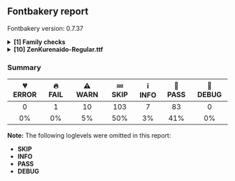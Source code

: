 ## Fontbakery report

Fontbakery version: 0.7.37

<details>
<summary><b>[1] Family checks</b></summary>
<details>
<summary>⚠ <b>WARN:</b> Is the command `ftxvalidator` (Apple Font Tool Suite) available?</summary>

* [com.google.fonts/check/ftxvalidator_is_available](https://font-bakery.readthedocs.io/en/latest/fontbakery/profiles/universal.html#com.google.fonts/check/ftxvalidator_is_available)
<pre>--- Rationale ---
There&#x27;s no reasonable (and legal) way to run the command `ftxvalidator` of the
Apple Font Tool Suite on a non-macOS machine. I.e. on GNU+Linux or Windows etc.
If Font Bakery is not running on an OSX machine, the machine running Font Bakery
could access `ftxvalidator` on OSX, e.g. via ssh or a remote procedure call
(rpc).
There&#x27;s an ssh example implementation at:
https://github.com/googlefonts/fontbakery/blob/main/prebuilt/workarounds
/ftxvalidator/ssh-implementation/ftxvalidator</pre>

* ⚠ **WARN** Could not find ftxvalidator. [code: ftxvalidator-available]

</details>
<br>
</details>
<details>
<summary><b>[10] ZenKurenaido-Regular.ttf</b></summary>
<details>
<summary>🔥 <b>FAIL:</b> Font enables smart dropout control in "prep" table instructions?</summary>

* [com.google.fonts/check/smart_dropout](https://font-bakery.readthedocs.io/en/latest/fontbakery/profiles/googlefonts.html#com.google.fonts/check/smart_dropout)
<pre>--- Rationale ---
This setup is meant to ensure consistent rendering quality for fonts across all
devices (with different rendering/hinting capabilities).
Below is the snippet of instructions we expect to see in the fonts:
B8 01 FF    PUSHW 0x01FF
85          SCANCTRL (unconditinally turn on
                      dropout control mode)
B0 04       PUSHB 0x04
8D          SCANTYPE (enable smart dropout control)
&quot;Smart dropout control&quot; means activating rules 1, 2 and 5:
Rule 1: If a pixel&#x27;s center falls within the glyph outline,
        that pixel is turned on.
Rule 2: If a contour falls exactly on a pixel&#x27;s center,
        that pixel is turned on.
Rule 5: If a scan line between two adjacent pixel centers
        (either vertical or horizontal) is intersected
        by both an on-Transition contour and an off-Transition
        contour and neither of the pixels was already turned on
        by rules 1 and 2, turn on the pixel which is closer to
        the midpoint between the on-Transition contour and
        off-Transition contour. This is &quot;Smart&quot; dropout control.
For more detailed info (such as other rules not enabled in this snippet), please
refer to the TrueType Instruction Set documentation.</pre>

* 🔥 **FAIL** The 'prep' table does not contain TrueType instructions enabling smart dropout control. To fix, export the font with autohinting enabled, or run ttfautohint on the font, or run the `gftools fix-nonhinting` script. [code: lacks-smart-dropout]

</details>
<details>
<summary>⚠ <b>WARN:</b> Is the Grid-fitting and Scan-conversion Procedure ('gasp') table set to optimize rendering?</summary>

* [com.google.fonts/check/gasp](https://font-bakery.readthedocs.io/en/latest/fontbakery/profiles/googlefonts.html#com.google.fonts/check/gasp)
<pre>--- Rationale ---
Traditionally version 0 &#x27;gasp&#x27; tables were set so that font sizes below 8 ppem
had no grid fitting but did have antialiasing. From 9-16 ppem, just grid
fitting. And fonts above 17ppem had both antialiasing and grid fitting toggled
on. The use of accelerated graphics cards and higher resolution screens make
this approach obsolete. Microsoft&#x27;s DirectWrite pushed this even further with
much improved rendering built into the OS and apps.
In this scenario it makes sense to simply toggle all 4 flags ON for all font
sizes.</pre>

* ⚠ **WARN** The gasp range 0xFFFF value 0x0A should be set to 0x0F. [code: unset-flags]

</details>
<details>
<summary>⚠ <b>WARN:</b> Check if each glyph has the recommended amount of contours.</summary>

* [com.google.fonts/check/contour_count](https://font-bakery.readthedocs.io/en/latest/fontbakery/profiles/googlefonts.html#com.google.fonts/check/contour_count)
<pre>--- Rationale ---
Visually QAing thousands of glyphs by hand is tiring. Most glyphs can only be
constructured in a handful of ways. This means a glyph&#x27;s contour count will only
differ slightly amongst different fonts, e.g a &#x27;g&#x27; could either be 2 or 3
contours, depending on whether its double story or single story.
However, a quotedbl should have 2 contours, unless the font belongs to a display
family.
This check currently does not cover variable fonts because there&#x27;s plenty of
alternative ways of constructing glyphs with multiple outlines for each feature
in a VarFont. The expected contour count data for this check is currently
optimized for the typical construction of glyphs in static fonts.</pre>

* ⚠ **WARN** This check inspects the glyph outlines and detects the total number of contours in each of them. The expected values are infered from the typical ammounts of contours observed in a large collection of reference font families. The divergences listed below may simply indicate a significantly different design on some of your glyphs. On the other hand, some of these may flag actual bugs in the font such as glyphs mapped to an incorrect codepoint. Please consider reviewing the design and codepoint assignment of these to make sure they are correct.

The following glyphs do not have the recommended number of contours:

Glyph name: A	Contours detected: 1	Expected: 2
Glyph name: Agrave	Contours detected: 2	Expected: 3
Glyph name: Aacute	Contours detected: 2	Expected: 3
Glyph name: Acircumflex	Contours detected: 2	Expected: 3
Glyph name: Atilde	Contours detected: 2	Expected: 3
Glyph name: Adieresis	Contours detected: 3	Expected: 4
Glyph name: AE	Contours detected: 1	Expected: 2
Glyph name: Eth	Contours detected: 1	Expected: 2
Glyph name: ring	Contours detected: 1	Expected: 2
Glyph name: tilde	Contours detected: 2	Expected: 1
Glyph name: Alphatonos	Contours detected: 2	Expected: 3
Glyph name: Alpha	Contours detected: 1	Expected: 2
Glyph name: Beta	Contours detected: 2	Expected: 3
Glyph name: beta	Contours detected: 1	Expected: 2
Glyph name: delta	Contours detected: 1	Expected: 2
Glyph name: rho	Contours detected: 1	Expected: 2
Glyph name: sigma	Contours detected: 1	Expected: 2
Glyph name: uni0410	Contours detected: 1	Expected: 2
Glyph name: uni0412	Contours detected: 2	Expected: 3
Glyph name: uni042F	Contours detected: 1	Expected: 2
Glyph name: uni0432	Contours detected: 2	Expected: 3
Glyph name: uni044F	Contours detected: 1	Expected: 2
Glyph name: A	Contours detected: 1	Expected: 2
Glyph name: AE	Contours detected: 1	Expected: 2
Glyph name: Aacute	Contours detected: 2	Expected: 3
Glyph name: Acircumflex	Contours detected: 2	Expected: 3
Glyph name: Adieresis	Contours detected: 3	Expected: 4
Glyph name: Agrave	Contours detected: 2	Expected: 3
Glyph name: Alpha	Contours detected: 1	Expected: 2
Glyph name: Alphatonos	Contours detected: 2	Expected: 3
Glyph name: Atilde	Contours detected: 2	Expected: 3
Glyph name: Beta	Contours detected: 2	Expected: 3
Glyph name: Eth	Contours detected: 1	Expected: 2
Glyph name: beta	Contours detected: 1	Expected: 2
Glyph name: delta	Contours detected: 1	Expected: 2
Glyph name: rho	Contours detected: 1	Expected: 2
Glyph name: ring	Contours detected: 1	Expected: 2
Glyph name: sigma	Contours detected: 1	Expected: 2
Glyph name: tilde	Contours detected: 2	Expected: 1
Glyph name: uni0410	Contours detected: 1	Expected: 2
Glyph name: uni0412	Contours detected: 2	Expected: 3
Glyph name: uni042F	Contours detected: 1	Expected: 2
Glyph name: uni0432	Contours detected: 2	Expected: 3
Glyph name: uni044F	Contours detected: 1	Expected: 2 [code: contour-count]

</details>
<details>
<summary>⚠ <b>WARN:</b> Font contains '.notdef' as its first glyph?</summary>

* [com.google.fonts/check/mandatory_glyphs](https://font-bakery.readthedocs.io/en/latest/fontbakery/profiles/universal.html#com.google.fonts/check/mandatory_glyphs)
<pre>--- Rationale ---
The OpenType specification v1.8.2 recommends that the first glyph is the
&#x27;.notdef&#x27; glyph without a codepoint assigned and with a drawing.
https://docs.microsoft.com/en-us/typography/opentype/spec
/recom#glyph-0-the-notdef-glyph
Pre-v1.8, it was recommended that fonts should also contain &#x27;space&#x27;, &#x27;CR&#x27; and
&#x27;.null&#x27; glyphs. This might have been relevant for MacOS 9 applications.</pre>

* ⚠ **WARN** Glyph '.notdef' should contain a drawing, but it is empty. [code: empty]

</details>
<details>
<summary>⚠ <b>WARN:</b> Check mark characters are in GDEF mark glyph class)</summary>

* [com.google.fonts/check/gdef_spacing_marks](https://font-bakery.readthedocs.io/en/latest/fontbakery/profiles/gdef.html#com.google.fonts/check/gdef_spacing_marks)
<pre>--- Rationale ---
Glyphs in the GDEF mark glyph class should be non-spacing.
Spacing glyphs in the GDEF mark glyph class may have incorrect anchor
positioning that was only intended for building composite glyphs during design.</pre>

* ⚠ **WARN** The following spacing glyphs may be in the GDEF mark glyph class by mistake:
	 acute, cedilla, circumflex, dieresis, dieresistonos, grave, macron, ring, tilde and tonos [code: spacing-mark-glyphs]

</details>
<details>
<summary>⚠ <b>WARN:</b> Check mark characters are in GDEF mark glyph class</summary>

* [com.google.fonts/check/gdef_mark_chars](https://font-bakery.readthedocs.io/en/latest/fontbakery/profiles/gdef.html#com.google.fonts/check/gdef_mark_chars)
<pre>--- Rationale ---
Mark characters should be in the GDEF mark glyph class.</pre>

* ⚠ **WARN** The following mark characters could be in the GDEF mark glyph class:
	 U+20DD [code: mark-chars]

</details>
<details>
<summary>⚠ <b>WARN:</b> Check GDEF mark glyph class doesn't have characters that are not marks)</summary>

* [com.google.fonts/check/gdef_non_mark_chars](https://font-bakery.readthedocs.io/en/latest/fontbakery/profiles/gdef.html#com.google.fonts/check/gdef_non_mark_chars)
<pre>--- Rationale ---
Glyphs in the GDEF mark glyph class become non-spacing and may be repositioned
if they have mark anchors.
Only combining mark glyphs should be in that class. Any non-mark glyph must not
be in that class, in particular spacing glyphs.</pre>

* ⚠ **WARN** The following non-mark characters should not be in the GDEF mark glyph class:
	 U+0060, U+00A8, U+00AF, U+00B4, U+00B8, U+02C6, U+02DA, U+02DC, U+0384 and U+0385 [code: non-mark-chars]

</details>
<details>
<summary>⚠ <b>WARN:</b> Do any segments have colinear vectors?</summary>

* [com.google.fonts/check/outline_colinear_vectors](https://font-bakery.readthedocs.io/en/latest/fontbakery/profiles/<Section: Outline Correctness Checks>.html#com.google.fonts/check/outline_colinear_vectors)
<pre>--- Rationale ---
This check looks for consecutive line segments which have the same angle. This
normally happens if an outline point has been added by accident.
This check is not run for variable fonts, as they may legitimately have colinear
vectors.</pre>

* ⚠ **WARN** The following glyphs have colinear vectors:
	* uni261C: L<<769.0,438.0>--<778.0,171.0>> -> L<<778.0,171.0>--<778.0,170.0>>
	* uni261D: L<<660.0,52.0>--<659.0,52.0>> -> L<<659.0,52.0>--<391.0,61.0>>
	* uni261E: L<<165.0,170.0>--<165.0,171.0>> -> L<<165.0,171.0>--<174.0,438.0>>
	* uni261F: L<<391.0,655.0>--<659.0,665.0>> -> L<<659.0,665.0>--<660.0,665.0>>
	* uni3063.vert: L<<310.0,418.0>--<321.0,423.0>> -> L<<321.0,423.0>--<323.0,424.0>>
	* uni3064: L<<173.0,388.0>--<168.0,386.0>> -> L<<168.0,386.0>--<154.0,380.0>>
	* uni3065: L<<166.0,381.0>--<161.0,379.0>> -> L<<161.0,379.0>--<147.0,373.0>>
	* uni3082: L<<434.0,591.0>--<437.0,616.0>> -> L<<437.0,616.0>--<456.0,778.0>>
	* uni3082: L<<507.0,773.0>--<487.0,610.0>> -> L<<487.0,610.0>--<484.0,586.0>>
	* uni337C: L<<668.0,431.0>--<732.0,373.0>> -> L<<732.0,373.0>--<736.0,369.0>> and 25 more. [code: found-colinear-vectors]

</details>
<details>
<summary>⚠ <b>WARN:</b> Do outlines contain any jaggy segments?</summary>

* [com.google.fonts/check/outline_jaggy_segments](https://font-bakery.readthedocs.io/en/latest/fontbakery/profiles/<Section: Outline Correctness Checks>.html#com.google.fonts/check/outline_jaggy_segments)
<pre>--- Rationale ---
This check heuristically detects outline segments which form a particularly
small angle, indicative of an outline error. This may cause false positives in
cases such as extreme ink traps, so should be regarded as advisory and backed up
by manual inspection.</pre>

* ⚠ **WARN** The following glyphs have jaggy segments:
	* uni3235: B<<251.0,489.0>-<249.0,496.0>-<252.0,502.0>>/B<<252.0,502.0>-<228.0,449.0>-<191.0,404.0>> = 2.2025981617658017
	* uni3235: B<<280.0,592.0>-<273.0,549.0>-<253.0,504.0>>/B<<253.0,504.0>-<258.0,513.0>-<268.0,516.0>> = 5.092115124498886
	* uni3236: B<<172.5,72.0>-<163.0,73.0>-<157.0,80.0>>/B<<157.0,80.0>-<180.0,43.0>-<204.0,13.0>> = 8.735316951400781
	* uni3236: B<<96.5,219.0>-<120.0,144.0>-<154.0,85.0>>/B<<154.0,85.0>-<147.0,100.0>-<160.0,111.0>> = 4.93671468970148
	* uni5006: B<<588.0,257.0>-<597.0,250.0>-<598.0,243.0>>/L<<598.0,243.0>--<598.0,416.0>> = 8.13010235415596
	* uni50FB: B<<305.0,275.0>-<302.0,282.0>-<305.0,289.0>>/B<<305.0,289.0>-<289.0,256.0>-<270.5,228.0>> = 2.667766280446368
	* uni51AA: B<<441.0,348.0>-<441.0,350.0>-<443.0,350.0>>/L<<443.0,350.0>--<362.0,343.0>> = 4.939215542126153
	* uni548B: L<<334.0,414.0>--<334.0,416.0>>/L<<334.0,416.0>--<331.0,383.0>> = 5.1944289077348
	* uni5BA5: B<<354.0,319.0>-<354.0,329.0>-<360.0,336.0>>/B<<360.0,336.0>-<298.0,269.0>-<218.5,212.0>> = 2.179049801797654
	* uni5BA5: B<<439.0,436.0>-<406.0,385.0>-<361.0,337.0>>/B<<361.0,337.0>-<367.0,343.0>-<377.0,345.0>> = 1.8476102659943183 and 37 more. [code: found-jaggy-segments]

</details>
<details>
<summary>⚠ <b>WARN:</b> Do outlines contain any semi-vertical or semi-horizontal lines?</summary>

* [com.google.fonts/check/outline_semi_vertical](https://font-bakery.readthedocs.io/en/latest/fontbakery/profiles/<Section: Outline Correctness Checks>.html#com.google.fonts/check/outline_semi_vertical)
<pre>--- Rationale ---
This check detects line segments which are nearly, but not quite, exactly
horizontal or vertical. Sometimes such lines are created by design, but often
they are indicative of a design error.
This check is disabled for italic styles, which often contain nearly-upright
lines.</pre>

* ⚠ **WARN** The following glyphs have semi-vertical/semi-horizontal lines:
 * uni30A3: L<<561.0,406.0>--<562.0,24.0>>
 * uni50AC: L<<448.0,-55.0>--<449.0,293.0>>
 * uni534D: L<<791.0,434.0>--<792.0,720.0>>
 * uni54E6: L<<233.0,417.0>--<234.0,562.0>>
 * uni54E6: L<<284.0,596.0>--<283.0,399.0>>
 * uni6763: L<<427.0,106.0>--<428.0,294.0>>
 * uni6A78: L<<564.0,39.0>--<565.0,280.0>>
 * uni6A78: L<<616.0,309.0>--<614.0,17.0>>
 * uni6AFA: L<<525.0,213.0>--<524.0,-6.0>>
 * uni750C: L<<305.0,319.0>--<306.0,191.0>> and 15 more. [code: found-semi-vertical]

</details>
<br>
</details>

### Summary

| 💔 ERROR | 🔥 FAIL | ⚠ WARN | 💤 SKIP | ℹ INFO | 🍞 PASS | 🔎 DEBUG |
|:-----:|:----:|:----:|:----:|:----:|:----:|:----:|
| 0 | 1 | 10 | 103 | 7 | 83 | 0 |
| 0% | 0% | 5% | 50% | 3% | 41% | 0% |

**Note:** The following loglevels were omitted in this report:
* **SKIP**
* **INFO**
* **PASS**
* **DEBUG**
